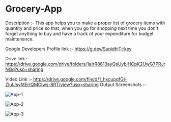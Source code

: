 # Grocery-App
Description :- This app helps you to make a proper list of grocery items with quantity and price so that, when you go for shopping next time you don't forget anything to buy and have a track of your expenditure for budget maintenance.

Google Developers Profile link :- https://g.dev/SunidhiTirkey

Drive link :- https://drive.google.com/drive/folders/1aIrR8813ayQsUvbiHCpK2UwG7PRJrNGq?usp=sharing

Video Link :- https://drive.google.com/file/d/1_hxcupqfGI-ZlufJsyMErtQMCIws-8RT/view?usp=sharing
Output Screenshots :-

![App-1](https://user-images.githubusercontent.com/88450331/191494139-e41b3744-b61d-4c4c-adad-cc7dadf2ea37.jpg)

![App-2](https://user-images.githubusercontent.com/88450331/191494323-b6518c26-2d75-4b85-a655-a4f7df8b53ad.jpg)

![App-3](https://user-images.githubusercontent.com/88450331/191494356-34bfc6b7-b423-4e1b-9d5b-e83ba2e03825.jpg)
